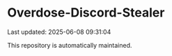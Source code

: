 # Overdose-Discord-Stealer

Last updated: 2025-06-08 09:31:04

This repository is automatically maintained.

